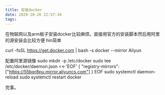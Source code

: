 ```yaml
---
title: 安装docker
date: 2020-10-26 22:57:34
tags:
---
```


在物联网以及arm板子安装docker比较麻烦。直接用官方的安装脚本然后用阿里的源安装会比较方便
hin简单

curl -fsSL https://get.docker.com | bash -s docker --mirror Aliyun

配置阿里源镜像
sudo mkdir -p /etc/docker 
sudo tee /etc/docker/daemon.json <<-'EOF' 
{ 
    "registry-mirrors": ["https://55bqr8pu.mirror.aliyuncs.com"] 
} 
EOF sudo systemctl daemon-reload sudo systemctl restart docker

完事。
